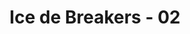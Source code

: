 ---
layout: videojs
title: Ice de Breakers - 02
description: >+
    A dedicated member of the karate club, Ai is determined to become strong. The Ice de Breakers come and help her stay hydrated and motivated! As a fellow karateka, Yoko especially understands what she's going through!

    Translated by @sasori39883522
lang: en
plink: https://hinatacampaign.github.io/ice-de-breakers-02.html
subtitles: 日向坂46ICE DE BREAKERSBREAK 02乾いた体を氷でブレイクアイスボックス.en.vtt
video_url: https://www.youtube.com/watch?v=sb0IiYJDr4s
thumbnail: https://i.ytimg.com/vi/sb0IiYJDr4s/maxresdefault.jpg
upload_date: 2024-04-01
related_links:
- path: /ice-de-breakers-op.html
  label: Intro
- path: /ice-de-breakers-01.html
  label: Episode 1
- path: /ice-de-breakers-03.html
  label: Episode 3
- path: /ice-de-breakers-04.html
  label: Episode 4
- path: /ice-de-breakers-05.html
  label: Episode 5
---